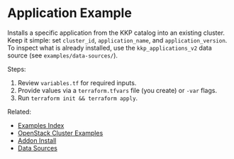 # Application Example

Installs a specific application from the KKP catalog into an existing cluster. Keep it simple: set `cluster_id`, `application_name`, and `application_version`. To inspect what is already installed, use the `kkp_applications_v2` data source (see `examples/data-sources/`).

Steps:
1. Review `variables.tf` for required inputs.
2. Provide values via a `terraform.tfvars` file (you create) or `-var` flags.
3. Run `terraform init && terraform apply`.

Related:
- [Examples Index](../README.md)
- [OpenStack Cluster Examples](../cluster/openstack/README.md)
- [Addon Install](../addons/README.md)
- [Data Sources](../data-sources/README.md)
